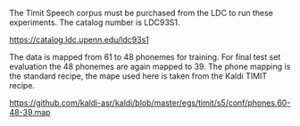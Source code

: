 The Timit Speech corpus must be purchased from the LDC to run these
experiments. The catalog number is LDC93S1.

https://catalog.ldc.upenn.edu/ldc93s1

The data is mapped from 61 to 48 phonemes for training. For final test set
evaluation the 48 phonemes are again mapped to 39. The phone mapping is the
standard recipe, the mape used here is taken from the Kaldi TIMIT recipe.

https://github.com/kaldi-asr/kaldi/blob/master/egs/timit/s5/conf/phones.60-48-39.map
